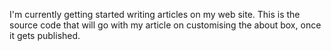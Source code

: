 I'm currently getting started writing articles on my web site. This is  the source code that will go with my article on customising the about box, once it gets published.
